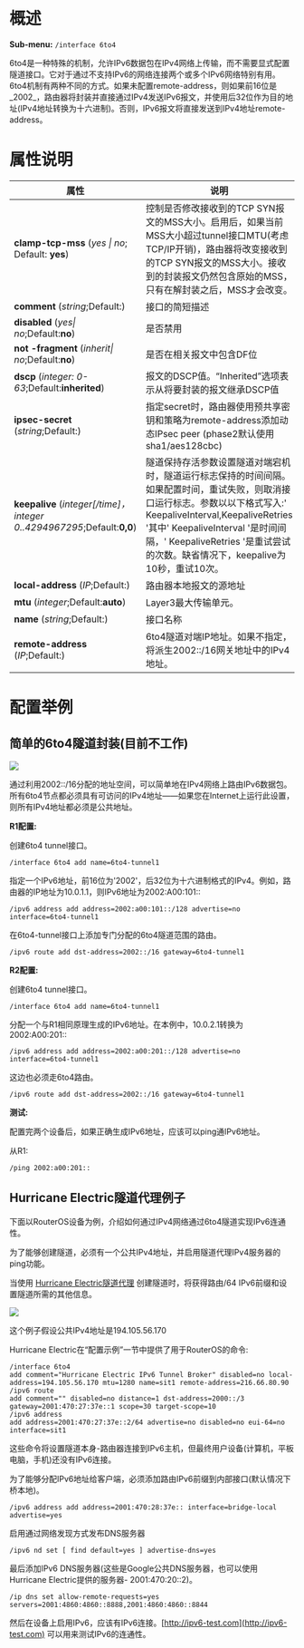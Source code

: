 # 概述

**Sub-menu:** `/interface 6to4`

6to4是一种特殊的机制，允许IPv6数据包在IPv4网络上传输，而不需要显式配置隧道接口。它对于通过不支持IPv6的网络连接两个或多个IPv6网络特别有用。6to4机制有两种不同的方式。如果未配置remote-address，则如果前16位是_2002_，路由器将封装并直接通过IPv4发送IPv6报文，并使用后32位作为目的地址(IPv4地址转换为十六进制)。否则，IPv6报文将直接发送到IPv4地址remote-address。

# 属性说明

| 属性                                                                    | 说明                                                                                                                                                                                                                                                                                    |
| ----------------------------------------------------------------------- | --------------------------------------------------------------------------------------------------------------------------------------------------------------------------------------------------------------------------------------------------------------------------------------- |
| **clamp-tcp-mss** (_yes \| no_; Default: **yes**)                       | 控制是否修改接收到的TCP SYN报文的MSS大小。启用后，如果当前MSS大小超过tunnel接口MTU(考虑TCP/IP开销)，路由器将改变接收到的TCP SYN报文的MSS大小。接收到的封装报文仍然包含原始的MSS，只有在解封装之后，MSS才会改变。                                                                        |
| **comment** (_string_;Default:)                                         | 接口的简短描述                                                                                                                                                                                                                                                                          |
| **disabled** (_yes\| no_;Default:**no**)                                | 是否禁用                                                                                                                                                                                                                                                                                |
| **not -fragment** (_inherit\| no_;Default:**no**)                       | 是否在相关报文中包含DF位                                                                                                                                                                                                                                                                |
| **dscp** (_integer: 0-63_;Default:**inherited**)                        | 报文的DSCP值。“Inherited”选项表示从将要封装的报文继承DSCP值                                                                                                                                                                                                                             |
| **ipsec-secret** (_string_;Default:)                                    | 指定secret时，路由器使用预共享密钥和策略为remote-address添加动态IPsec peer (phase2默认使用sha1/aes128cbc)                                                                                                                                                                               |
| **keepalive** (_integer[/time]，integer 0..4294967295_;Default:**0,0**) | 隧道保持存活参数设置隧道对端宕机时，隧道运行标志保持的时间间隔。如果配置时间，重试失败，则取消接口运行标志。参数以以下格式写入:' KeepaliveInterval,KeepaliveRetries '其中' KeepaliveInterval '是时间间隔，' KeepaliveRetries '是重试尝试的次数。缺省情况下，keepalive为10秒，重试10次。 |
| **local-address** (_IP_;Default:)                                       | 路由器本地报文的源地址                                                                                                                                                                                                                                                                  |
| **mtu** (_integer_;Default:**auto**)                                    | Layer3最大传输单元。                                                                                                                                                                                                                                                                    |
| **name** (_string_;Default:)                                            | 接口名称                                                                                                                                                                                                                                                                                |
| **remote-address** (_IP_;Default:)                                      | 6to4隧道对端IP地址。如果不指定，将派生2002::/16网关地址中的IPv4地址。                                                                                                                                                                                                                   |

# 配置举例

## 简单的6to4隧道封装(目前不工作)

![](https://help.mikrotik.com/docs/download/attachments/135004174/6to4-tunnel.jpg?version=1&modificationDate=1656683221465&api=v2)

通过利用2002::/16分配的地址空间，可以简单地在IPv4网络上路由IPv6数据包。所有6to4节点都必须具有可访问的IPv4地址——如果您在Internet上运行此设置，则所有IPv4地址都必须是公共地址。

**R1配置:**

创建6to4 tunnel接口。

`/interface 6to4
add name=6to4-tunnel1`

指定一个IPv6地址，前16位为'2002'，后32位为十六进制格式的IPv4。例如，路由器的IP地址为10.0.1.1，则IPv6地址为2002:A00:101::

`/ipv6 address
add address=2002:a00:101::/128 advertise=no interface=6to4-tunnel1`

在6to4-tunnel接口上添加专门分配的6to4隧道范围的路由。

`/ipv6 route
add dst-address=2002::/16 gateway=6to4-tunnel1`

**R2配置:**

创建6to4 tunnel接口。

`/interface 6to4
add name=6to4-tunnel1`

分配一个与R1相同原理生成的IPv6地址。在本例中，10.0.2.1转换为2002:A00:201::

`/ipv6 address
add address=2002:a00:201::/128 advertise=no interface=6to4-tunnel1`

这边也必须走6to4路由。

`/ipv6 route
add dst-address=2002::/16 gateway=6to4-tunnel1`

**测试:**

配置完两个设备后，如果正确生成IPv6地址，应该可以ping通IPv6地址。

从R1:

`/ping 2002:a00:201::`

## Hurricane Electric隧道代理例子

下面以RouterOS设备为例，介绍如何通过IPv4网络通过6to4隧道实现IPv6连通性。

为了能够创建隧道，必须有一个公共IPv4地址，并启用隧道代理IPv4服务器的ping功能。

当使用 [Hurricane Electric隧道代理](https://tunnelbroker.net) 创建隧道时，将获得路由/64 IPv6前缀和设置隧道所需的其他信息。

_![](https://help.mikrotik.com/docs/download/attachments/135004174/TunnelBrokerIPv6.png?version=1&modificationDate=1656679624575&api=v2)_

这个例子假设公共IPv4地址是194.105.56.170

Hurricane Electric在“配置示例”一节中提供了用于RouterOS的命令:

```shell
/interface 6to4
add comment="Hurricane Electric IPv6 Tunnel Broker" disabled=no local-address=194.105.56.170 mtu=1280 name=sit1 remote-address=216.66.80.90
/ipv6 route
add comment="" disabled=no distance=1 dst-address=2000::/3 gateway=2001:470:27:37e::1 scope=30 target-scope=10
/ipv6 address
add address=2001:470:27:37e::2/64 advertise=no disabled=no eui-64=no interface=sit1
```

这些命令将设置隧道本身-路由器连接到IPv6主机，但最终用户设备(计算机，平板电脑，手机)还没有IPv6连接。

为了能够分配IPv6地址给客户端，必须添加路由IPv6前缀到内部接口(默认情况下桥本地)。

`/ipv6 address add address=2001:470:28:37e:: interface=bridge-local advertise=yes`

启用通过网络发现方式发布DNS服务器

`/ipv6 nd set [ find default=yes ] advertise-dns=yes`

最后添加IPv6 DNS服务器(这些是Google公共DNS服务器，也可以使用Hurricane Electric提供的服务器- 2001:470:20::2)。

`/ip dns set allow-remote-requests=yes servers=2001:4860:4860::8888,2001:4860:4860::8844`

然后在设备上启用IPv6，应该有IPv6连接。[http://ipv6-test.com](http://ipv6-test.com) 可以用来测试IPv6的连通性。